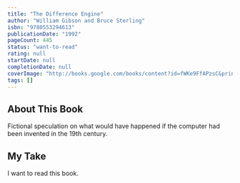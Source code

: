 ```yaml
---
title: "The Difference Engine"
author: "William Gibson and Bruce Sterling"
isbn: "9780553294613"
publicationDate: "1992"
pageCount: 445
status: "want-to-read"
rating: null
startDate: null
completionDate: null
coverImage: "http://books.google.com/books/content?id=fWKe9FfAPzsC&printsec=frontcover&img=1&zoom=1&source=gbs_api"
tags: []
---
```


## About This Book

Fictional speculation on what would have happened if the computer had been invented in the 19th century.

## My Take

I want to read this book.
